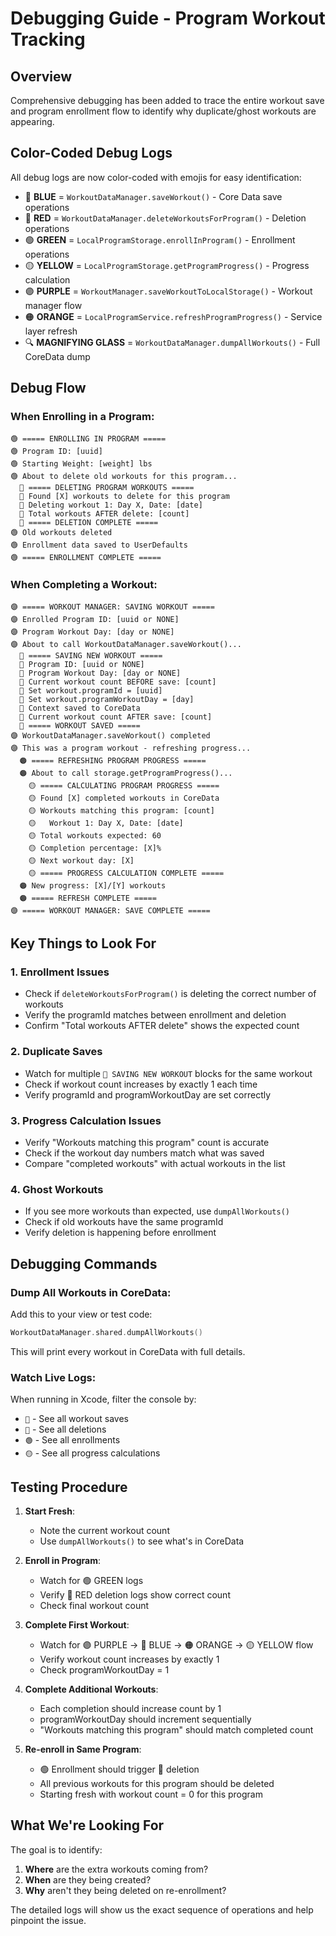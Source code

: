 # Debugging Guide - Program Workout Tracking

## Overview
Comprehensive debugging has been added to trace the entire workout save and program enrollment flow to identify why duplicate/ghost workouts are appearing.

## Color-Coded Debug Logs

All debug logs are now color-coded with emojis for easy identification:

- 🔵 **BLUE** = `WorkoutDataManager.saveWorkout()` - Core Data save operations
- 🔴 **RED** = `WorkoutDataManager.deleteWorkoutsForProgram()` - Deletion operations
- 🟢 **GREEN** = `LocalProgramStorage.enrollInProgram()` - Enrollment operations
- 🟡 **YELLOW** = `LocalProgramStorage.getProgramProgress()` - Progress calculation
- 🟣 **PURPLE** = `WorkoutManager.saveWorkoutToLocalStorage()` - Workout manager flow
- 🟠 **ORANGE** = `LocalProgramService.refreshProgramProgress()` - Service layer refresh
- 🔍 **MAGNIFYING GLASS** = `WorkoutDataManager.dumpAllWorkouts()` - Full CoreData dump

## Debug Flow

### When Enrolling in a Program:
```
🟢 ===== ENROLLING IN PROGRAM =====
🟢 Program ID: [uuid]
🟢 Starting Weight: [weight] lbs
🟢 About to delete old workouts for this program...
  🔴 ===== DELETING PROGRAM WORKOUTS =====
  🔴 Found [X] workouts to delete for this program
  🔴 Deleting workout 1: Day X, Date: [date]
  🔴 Total workouts AFTER delete: [count]
  🔴 ===== DELETION COMPLETE =====
🟢 Old workouts deleted
🟢 Enrollment data saved to UserDefaults
🟢 ===== ENROLLMENT COMPLETE =====
```

### When Completing a Workout:
```
🟣 ===== WORKOUT MANAGER: SAVING WORKOUT =====
🟣 Enrolled Program ID: [uuid or NONE]
🟣 Program Workout Day: [day or NONE]
🟣 About to call WorkoutDataManager.saveWorkout()...
  🔵 ===== SAVING NEW WORKOUT =====
  🔵 Program ID: [uuid or NONE]
  🔵 Program Workout Day: [day or NONE]
  🔵 Current workout count BEFORE save: [count]
  🔵 Set workout.programId = [uuid]
  🔵 Set workout.programWorkoutDay = [day]
  🔵 Context saved to CoreData
  🔵 Current workout count AFTER save: [count]
  🔵 ===== WORKOUT SAVED =====
🟣 WorkoutDataManager.saveWorkout() completed
🟣 This was a program workout - refreshing progress...
  🟠 ===== REFRESHING PROGRAM PROGRESS =====
  🟠 About to call storage.getProgramProgress()...
    🟡 ===== CALCULATING PROGRAM PROGRESS =====
    🟡 Found [X] completed workouts in CoreData
    🟡 Workouts matching this program: [count]
    🟡   Workout 1: Day X, Date: [date]
    🟡 Total workouts expected: 60
    🟡 Completion percentage: [X]%
    🟡 Next workout day: [X]
    🟡 ===== PROGRESS CALCULATION COMPLETE =====
  🟠 New progress: [X]/[Y] workouts
  🟠 ===== REFRESH COMPLETE =====
🟣 ===== WORKOUT MANAGER: SAVE COMPLETE =====
```

## Key Things to Look For

### 1. Enrollment Issues
- Check if `deleteWorkoutsForProgram()` is deleting the correct number of workouts
- Verify the programId matches between enrollment and deletion
- Confirm "Total workouts AFTER delete" shows the expected count

### 2. Duplicate Saves
- Watch for multiple `🔵 SAVING NEW WORKOUT` blocks for the same workout
- Check if workout count increases by exactly 1 each time
- Verify programId and programWorkoutDay are set correctly

### 3. Progress Calculation Issues
- Verify "Workouts matching this program" count is accurate
- Check if the workout day numbers match what was saved
- Compare "completed workouts" with actual workouts in the list

### 4. Ghost Workouts
- If you see more workouts than expected, use `dumpAllWorkouts()`
- Check if old workouts have the same programId
- Verify deletion is happening before enrollment

## Debugging Commands

### Dump All Workouts in CoreData:
Add this to your view or test code:
```swift
WorkoutDataManager.shared.dumpAllWorkouts()
```

This will print every workout in CoreData with full details.

### Watch Live Logs:
When running in Xcode, filter the console by:
- `🔵` - See all workout saves
- `🔴` - See all deletions
- `🟢` - See all enrollments
- `🟡` - See all progress calculations

## Testing Procedure

1. **Start Fresh**:
   - Note the current workout count
   - Use `dumpAllWorkouts()` to see what's in CoreData

2. **Enroll in Program**:
   - Watch for 🟢 GREEN logs
   - Verify 🔴 RED deletion logs show correct count
   - Check final workout count

3. **Complete First Workout**:
   - Watch for 🟣 PURPLE → 🔵 BLUE → 🟠 ORANGE → 🟡 YELLOW flow
   - Verify workout count increases by exactly 1
   - Check programWorkoutDay = 1

4. **Complete Additional Workouts**:
   - Each completion should increase count by 1
   - programWorkoutDay should increment sequentially
   - "Workouts matching this program" should match completed count

5. **Re-enroll in Same Program**:
   - 🟢 Enrollment should trigger 🔴 deletion
   - All previous workouts for this program should be deleted
   - Starting fresh with workout count = 0 for this program

## What We're Looking For

The goal is to identify:
1. **Where** are the extra workouts coming from?
2. **When** are they being created?
3. **Why** aren't they being deleted on re-enrollment?

The detailed logs will show us the exact sequence of operations and help pinpoint the issue.

